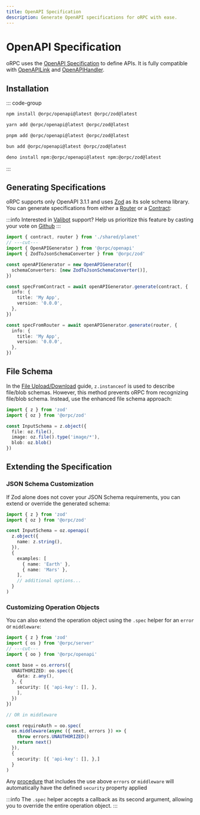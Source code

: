 ```yaml
---
title: OpenAPI Specification
description: Generate OpenAPI specifications for oRPC with ease.
---
```


# OpenAPI Specification

oRPC uses the [OpenAPI Specification](https://spec.openapis.org/oas/v3.1.0) to define APIs. It is fully compatible with [OpenAPILink](/docs/openapi/client/openapi-link) and [OpenAPIHandler](/docs/openapi/openapi-handler).

## Installation

::: code-group

```sh [npm]
npm install @orpc/openapi@latest @orpc/zod@latest
```

```sh [yarn]
yarn add @orpc/openapi@latest @orpc/zod@latest
```

```sh [pnpm]
pnpm add @orpc/openapi@latest @orpc/zod@latest
```

```sh [bun]
bun add @orpc/openapi@latest @orpc/zod@latest
```

```sh [deno]
deno install npm:@orpc/openapi@latest npm:@orpc/zod@latest
```

:::

## Generating Specifications

oRPC supports only OpenAPI 3.1.1 and uses [Zod](https://github.com/colinhacks/zod) as its sole schema library. You can generate specifications from either a [Router](/docs/router) or a [Contract](/docs/contract-first/define-contract):

:::info
Interested in [Valibot](https://valibot.dev) support? Help us prioritize this feature by casting your vote on [Github](https://github.com/unnoq/orpc/issues/162)
:::

```ts twoslash
import { contract, router } from './shared/planet'
// ---cut---
import { OpenAPIGenerator } from '@orpc/openapi'
import { ZodToJsonSchemaConverter } from '@orpc/zod'

const openAPIGenerator = new OpenAPIGenerator({
  schemaConverters: [new ZodToJsonSchemaConverter()],
})

const specFromContract = await openAPIGenerator.generate(contract, {
  info: {
    title: 'My App',
    version: '0.0.0',
  },
})

const specFromRouter = await openAPIGenerator.generate(router, {
  info: {
    title: 'My App',
    version: '0.0.0',
  },
})
```

## File Schema

In the [File Upload/Download](/docs/file-upload-download) guide, `z.instanceof` is used to describe file/blob schemas. However, this method prevents oRPC from recognizing file/blob schema. Instead, use the enhanced file schema approach:

```ts twoslash
import { z } from 'zod'
import { oz } from '@orpc/zod'

const InputSchema = z.object({
  file: oz.file(),
  image: oz.file().type('image/*'),
  blob: oz.blob()
})
```

## Extending the Specification

### JSON Schema Customization

If Zod alone does not cover your JSON Schema requirements, you can extend or override the generated schema:

```ts twoslash
import { z } from 'zod'
import { oz } from '@orpc/zod'

const InputSchema = oz.openapi(
  z.object({
    name: z.string(),
  }),
  {
    examples: [
      { name: 'Earth' },
      { name: 'Mars' },
    ],
    // additional options...
  }
)
```

### Customizing Operation Objects

You can also extend the operation object using the `.spec` helper for an `error` or `middleware`:

```ts twoslash
import { z } from 'zod'
import { os } from '@orpc/server'
// ---cut---
import { oo } from '@orpc/openapi'

const base = os.errors({
  UNAUTHORIZED: oo.spec({
    data: z.any(),
  }, {
    security: [{ 'api-key': [], },
    ],
  })
})

// OR in middleware

const requireAuth = oo.spec(
  os.middleware(async ({ next, errors }) => {
    throw errors.UNAUTHORIZED()
    return next()
  }),
  {
    security: [{ 'api-key': [], },]
  }
)
```

Any [procedure](/docs/procedure) that includes the use above `errors` or `middleware` will automatically have the defined `security` property applied

:::info
The `.spec` helper accepts a callback as its second argument, allowing you to override the entire operation object.
:::
